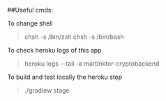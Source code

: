 ##Useful cmds:

To change shell
>chsh -s /bin/zsh
>chsh -s /bin/bash

To check heroku logs of this app
>heroku logs --tail -a martinktor-cryptobackend

To build and test locally the heroku step
>./gradlew stage 
